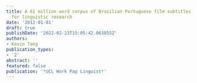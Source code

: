 ```yaml
---
title: A 61 million word corpus of Brazilian Portuguese film subtitles as a resource
  for linguistic research
date: '2012-01-01'
draft: true
publishDate: '2022-02-23T15:05:42.063855Z'
authors:
- Kevin Tang
publication_types:
- '2'
abstract: ''
featured: false
publication: '*UCL Work Pap Linguist*'
---
```


